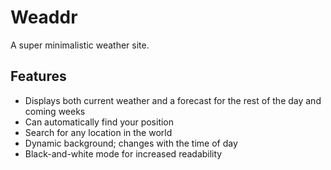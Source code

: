 # Weaddr
A super minimalistic weather site.

## Features
* Displays both current weather and a forecast for the rest of the day and coming weeks
* Can automatically find your position
* Search for any location in the world
* Dynamic background; changes with the time of day
* Black-and-white mode for increased readability
